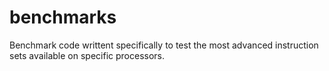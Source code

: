 # benchmarks
Benchmark code writtent specifically to test the most advanced instruction sets available on specific processors.
